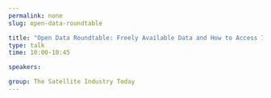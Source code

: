 ```yaml
---
permalink: none
slug: open-data-roundtable

title: "Open Data Roundtable: Freely Available Data and How to Access It"
type: talk
time: 10:00-10:45

speakers:

group: The Satellite Industry Today
---
```

